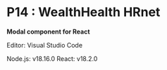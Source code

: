 # P14 : WealthHealth HRnet

**Modal component for React**

Editor: Visual Studio Code

Node.js: v18.16.0
React: v18.2.0
